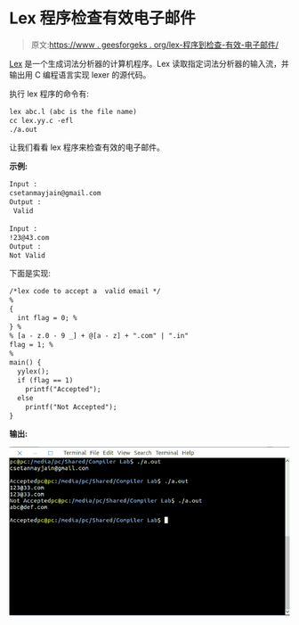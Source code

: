 # Lex 程序检查有效电子邮件

> 原文:[https://www . geesforgeks . org/lex-程序到检查-有效-电子邮件/](https://www.geeksforgeeks.org/lex-program-to-check-valid-email/)

[Lex](https://www.geeksforgeeks.org/flex-fast-lexical-analyzer-generator/) 是一个生成词法分析器的计算机程序。Lex 读取指定词法分析器的输入流，并输出用 C 编程语言实现 lexer 的源代码。

执行 lex 程序的命令有:

```
lex abc.l (abc is the file name)
cc lex.yy.c -efl
./a.out

```

让我们看看 lex 程序来检查有效的电子邮件。

**示例:**

```
Input : 
csetanmayjain@gmail.com
Output :
 Valid

Input : 
!23@43.com
Output : 
Not Valid

```

下面是实现:

```
/*lex code to accept a  valid email */ 
%
{
  int flag = 0; %
} %
% [a - z.0 - 9 _] + @[a - z] + ".com" | ".in"
flag = 1; %
%
main() {
  yylex();
  if (flag == 1)
    printf("Accepted");
  else
    printf("Not Accepted");
}
```

**输出:**

![](img/657b81a337733d5d05fa7a2f211867c1.png)